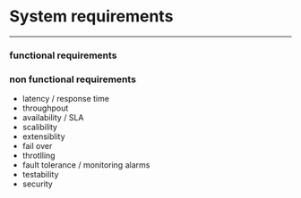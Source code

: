 # System requirements

---

### functional requirements



### non functional requirements
* latency / response time
* throughpout
* availability / SLA
* scalibility
* extensiblity
* fail over
* throtlling
* fault tolerance / monitoring alarms
* testability
* security